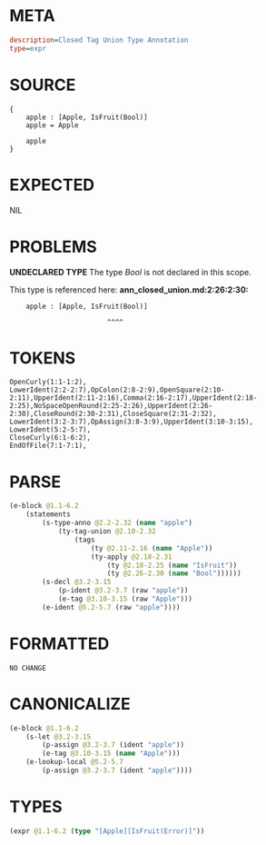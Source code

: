 # META
~~~ini
description=Closed Tag Union Type Annotation
type=expr
~~~
# SOURCE
~~~roc
{
	apple : [Apple, IsFruit(Bool)]
	apple = Apple

	apple
}
~~~
# EXPECTED
NIL
# PROBLEMS
**UNDECLARED TYPE**
The type _Bool_ is not declared in this scope.

This type is referenced here:
**ann_closed_union.md:2:26:2:30:**
```roc
	apple : [Apple, IsFruit(Bool)]
```
	                        ^^^^


# TOKENS
~~~zig
OpenCurly(1:1-1:2),
LowerIdent(2:2-2:7),OpColon(2:8-2:9),OpenSquare(2:10-2:11),UpperIdent(2:11-2:16),Comma(2:16-2:17),UpperIdent(2:18-2:25),NoSpaceOpenRound(2:25-2:26),UpperIdent(2:26-2:30),CloseRound(2:30-2:31),CloseSquare(2:31-2:32),
LowerIdent(3:2-3:7),OpAssign(3:8-3:9),UpperIdent(3:10-3:15),
LowerIdent(5:2-5:7),
CloseCurly(6:1-6:2),
EndOfFile(7:1-7:1),
~~~
# PARSE
~~~clojure
(e-block @1.1-6.2
	(statements
		(s-type-anno @2.2-2.32 (name "apple")
			(ty-tag-union @2.10-2.32
				(tags
					(ty @2.11-2.16 (name "Apple"))
					(ty-apply @2.18-2.31
						(ty @2.18-2.25 (name "IsFruit"))
						(ty @2.26-2.30 (name "Bool"))))))
		(s-decl @3.2-3.15
			(p-ident @3.2-3.7 (raw "apple"))
			(e-tag @3.10-3.15 (raw "Apple")))
		(e-ident @5.2-5.7 (raw "apple"))))
~~~
# FORMATTED
~~~roc
NO CHANGE
~~~
# CANONICALIZE
~~~clojure
(e-block @1.1-6.2
	(s-let @3.2-3.15
		(p-assign @3.2-3.7 (ident "apple"))
		(e-tag @3.10-3.15 (name "Apple")))
	(e-lookup-local @5.2-5.7
		(p-assign @3.2-3.7 (ident "apple"))))
~~~
# TYPES
~~~clojure
(expr @1.1-6.2 (type "[Apple][IsFruit(Error)]"))
~~~
